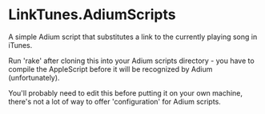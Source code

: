 LinkTunes.AdiumScripts
======================
A simple Adium script that substitutes a link to the currently playing song in
iTunes.

Run 'rake' after cloning this into your Adium scripts directory - you have to
compile the AppleScript before it will be recognized by Adium (unfortunately).

You'll probably need to edit this before putting it on your own machine,
there's not a lot of way to offer 'configuration' for Adium scripts.